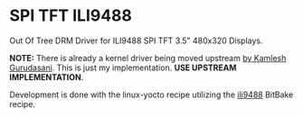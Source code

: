 # SPI TFT ILI9488

Out Of Tree DRM Driver for ILI9488 SPI TFT 3.5" 480x320 Displays.

**NOTE:** There is already a kernel driver being moved upstream
[by Kamlesh Gurudasani](https://lore.kernel.org/all/cover.1592055494.git.kamlesh.gurudasani@gmail.com/T/#t).
This is just my implementation. **USE UPSTREAM IMPLEMENTATION**.

Development is done with the linux-yocto recipe utilizing the
[ili9488](https://github.com/under-view/meta-underview/blob/master/recipes-kernel/drivers/ili9488.bb)
BitBake recipe.
